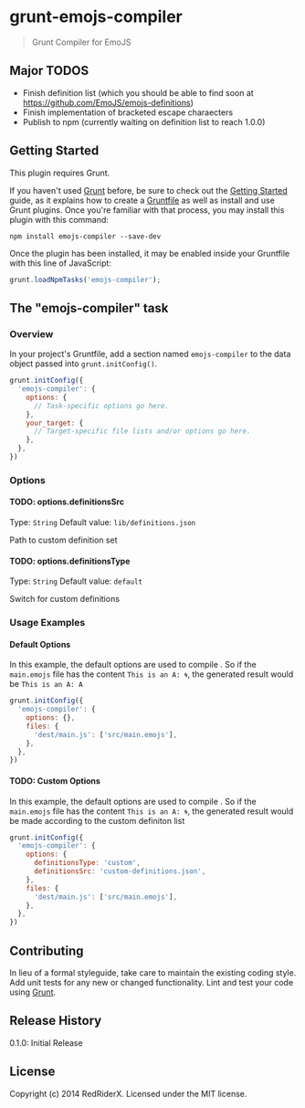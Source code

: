 # grunt-emojs-compiler

> Grunt Compiler for EmoJS

## Major TODOS
* Finish definition list (which you should be able to find soon at https://github.com/EmoJS/emojs-definitions)
* Finish implementation of bracketed escape charaecters
* Publish to npm (currently waiting on definition list to reach 1.0.0)

## Getting Started
This plugin requires Grunt.

If you haven't used [Grunt](http://gruntjs.com/) before, be sure to check out the [Getting Started](http://gruntjs.com/getting-started) guide, as it explains how to create a [Gruntfile](http://gruntjs.com/sample-gruntfile) as well as install and use Grunt plugins. Once you're familiar with that process, you may install this plugin with this command:

```shell
npm install emojs-compiler --save-dev
```

Once the plugin has been installed, it may be enabled inside your Gruntfile with this line of JavaScript:

```js
grunt.loadNpmTasks('emojs-compiler');
```

## The "emojs-compiler" task

### Overview
In your project's Gruntfile, add a section named `emojs-compiler` to the data object passed into `grunt.initConfig()`.

```js
grunt.initConfig({
  'emojs-compiler': {
    options: {
      // Task-specific options go here.
    },
    your_target: {
      // Target-specific file lists and/or options go here.
    },
  },
})
```

### Options

#### TODO: options.definitionsSrc
Type: `String`
Default value: `lib/definitions.json`

Path to custom definition set

#### TODO: options.definitionsType
Type: `String`
Default value: `default`

Switch for custom definitions

### Usage Examples

#### Default Options
In this example, the default options are used to compile . So if the `main.emojs` file has the content `This is an A: 🌀`, the generated result would be `This is an A: A`

```js
grunt.initConfig({
  'emojs-compiler': {
    options: {},
    files: {
      'dest/main.js': ['src/main.emojs'],
    },
  },
})
```

#### TODO: Custom Options
In this example, the default options are used to compile . So if the `main.emojs` file has the content `This is an A: 🌀`, the generated result would be made according to the custom definiton list

```js
grunt.initConfig({
  'emojs-compiler': {
    options: {
      definitionsType: 'custom',
      definitionsSrc: 'custom-definitions.json',
    },
    files: {
      'dest/main.js': ['src/main.emojs'],
    },
  },
})
```

## Contributing
In lieu of a formal styleguide, take care to maintain the existing coding style. Add unit tests for any new or changed functionality. Lint and test your code using [Grunt](http://gruntjs.com/).

## Release History
0.1.0: Initial Release

## License
Copyright (c) 2014 RedRiderX. Licensed under the MIT license.
